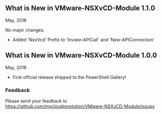 ## What is New in VMware-NSXvCD-Module 1.1.0
May, 2018

No major changes.

- Added 'NsxVcd' Prefix to  'Invoke-APICall' and 'New-APIConnection'

## What is New in VMware-NSXvCD-Module 1.0.0
May, 2018

- First official release shipped to the PowerShell Gallery!

### Feedback
Please send your feedback to https://github.com/mycloudrevolution/VMware-NSXvCD-Module/issues